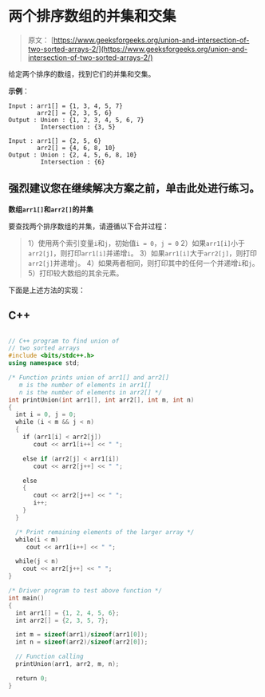 # 两个排序数组的并集和交集

> 原文： [https://www.geeksforgeeks.org/union-and-intersection-of-two-sorted-arrays-2/](https://www.geeksforgeeks.org/union-and-intersection-of-two-sorted-arrays-2/)

给定两个排序的数组，找到它们的并集和交集。

**示例**：

```
Input : arr1[] = {1, 3, 4, 5, 7}
        arr2[] = {2, 3, 5, 6} 
Output : Union : {1, 2, 3, 4, 5, 6, 7} 
         Intersection : {3, 5}

Input : arr1[] = {2, 5, 6}
        arr2[] = {4, 6, 8, 10} 
Output : Union : {2, 4, 5, 6, 8, 10} 
         Intersection : {6}

```

[](https://practice.geeksforgeeks.org/problem-page.php?pid=537)

## 强烈建议您在继续解决方案之前，单击此处进行练习。

**数组`arr1[]`和`arr2[]`的并集**

要查找两个排序数组的并集，请遵循以下合并过程：

> 1）使用两个索引变量`i`和`j`，初始值`i = 0`，`j = 0`
> 2）如果`arr1[i]`小于`arr2[j]`，则打印`arr1[i]`并递增`i`。
> 3）如果`arr1[i]`大于`arr2[j]`，则打印`arr2[j]`并递增`j`。
> 4）如果两者相同，则打印其中的任何一个并递增`i`和`j`。
> 5）打印较大数组的其余元素。

下面是上述方法的实现：

## C++ 

```cpp

// C++ program to find union of 
// two sorted arrays 
#include <bits/stdc++.h> 
using namespace std; 

/* Function prints union of arr1[] and arr2[] 
   m is the number of elements in arr1[] 
   n is the number of elements in arr2[] */
int printUnion(int arr1[], int arr2[], int m, int n) 
{ 
  int i = 0, j = 0; 
  while (i < m && j < n) 
  { 
    if (arr1[i] < arr2[j]) 
       cout << arr1[i++] << " "; 

    else if (arr2[j] < arr1[i]) 
       cout << arr2[j++] << " "; 

    else
    { 
       cout << arr2[j++] << " "; 
       i++; 
    } 
  } 

  /* Print remaining elements of the larger array */
  while(i < m) 
     cout << arr1[i++] << " "; 

  while(j < n) 
    cout << arr2[j++] << " "; 
} 

/* Driver program to test above function */
int main() 
{ 
  int arr1[] = {1, 2, 4, 5, 6}; 
  int arr2[] = {2, 3, 5, 7}; 

  int m = sizeof(arr1)/sizeof(arr1[0]); 
  int n = sizeof(arr2)/sizeof(arr2[0]); 

  // Function calling 
  printUnion(arr1, arr2, m, n); 

  return 0; 
} 

```
